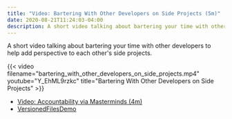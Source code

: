 ```yaml
---
title: "Video: Bartering With Other Developers on Side Projects (5m)"
date: 2020-08-21T11:24:03-04:00
description: A short video talking about bartering your time with other developers to help add perspective to each other's side projects.
---
```


A short video talking about bartering your time with other developers to help add perspective to each other's side projects.

{{< video filename="bartering_with_other_developers_on_side_projects.mp4" youtube="Y_EhML9rzkc" title="Bartering With Other Developers on Side Projects" >}}

* [Video: Accountability via Masterminds (4m)](/posts/2020/5/video-accountability-via-masterminds/)
* [VersionedFilesDemo](https://github.com/zorn/VersionedFilesDemo)